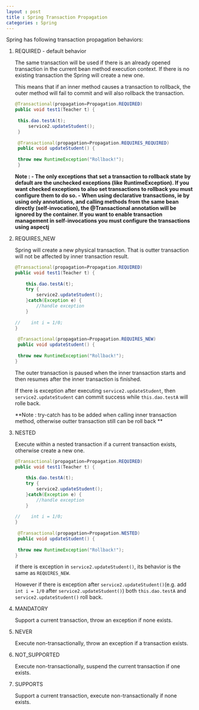 ```yaml
---
layout : post
title : Spring Transaction Propagation
categories : Spring
---
```


Spring has following transaction propagation behaviors:

1. REQUIRED - default behavior

   The same transaction will be used if there is an already opened transaction in the current bean method execution context. 
   If there is no existing transaction the Spring will create a new one.
   
   This means that if an inner method causes a transaction to rollback, the outer method will fail to commit 
   and will also rollback the transaction.
   
   ```Java
   @Transactional(propagation=Propagation.REQUIRED)
   public void test1(Teacher t) {
		
	this.dao.testA(t);		
        service2.updateStudent();
    }   
	
    @Transactional(propagation=Propagation.REQUIRES_REQUIRED)
    public void updateStudent() {
		
	throw new RuntimeException("Rollback!");
    } 
   ```
   
   **Note : - The only exceptions that set a transaction to rollback state by default are the unchecked exceptions 
              (like RuntimeException). If you want checked exceptions to also set transactions to rollback 
              you must configure them to do so.
            - When using declarative transactions, ie by using only annotations, and calling methods from the same bean 
              directly (self-invocation), the @Transactional annotation will be ignored by the container. 
              If you want to enable transaction management in self-invocations you must configure the transactions 
              using aspectj**
              
2. REQUIRES_NEW

   Spring will create a new physical transaction. That is outter transaction will not be affected by inner transaction result.
   
   ```Java
   @Transactional(propagation=Propagation.REQUIRED)
   public void test1(Teacher t) {
		
       this.dao.testA(t);	
       try {   
           service2.updateStudent();
       }catch(Exception e) {
           //handle exception
       }
       
   //    int i = 1/0;
   }   
	
    @Transactional(propagation=Propagation.REQUIRES_NEW)
    public void updateStudent() {
		
	throw new RuntimeException("Rollback!");
   } 
   ```
   
   The outer transaction is paused when the inner transaction starts and then resumes after the inner transaction is finished.
   
   If there is exception after executing `service2.updateStudent`, then `service2.updateStudent` can commit success while
   `this.dao.testA` will rolle back.
   
   **Note : try-catch has to be added when calling inner transaction method, otherwise outter transaction still can be roll back **
   
3. NESTED

   Execute within a nested transaction if a current transaction exists, otherwise create a new one.
   
   ```Java
   @Transactional(propagation=Propagation.REQUIRED)
   public void test1(Teacher t) {
		
       this.dao.testA(t);	
       try {   
           service2.updateStudent();
       }catch(Exception e) {
           //handle exception
       }
       
   //    int i = 1/0;
   }   
	
    @Transactional(propagation=Propagation.NESTED)
    public void updateStudent() {
		
	throw new RuntimeException("Rollback!");
   } 
   ```
   
   if there is exception in `service2.updateStudent()`, its behavior is the same as `REQUIRES_NEW`.
   
   However if there is exception after `service2.updateStudent()`(e.g. add `int i = 1/0` after `service2.updateStudent()`)
   both `this.dao.testA` and `service2.updateStudent()` roll back.

4. MANDATORY

   Support a current transaction, throw an exception if none exists.

5. NEVER

   Execute non-transactionally, throw an exception if a transaction exists.

6. NOT_SUPPORTED

   Execute non-transactionally, suspend the current transaction if one exists.

7. SUPPORTS

   Support a current transaction, execute non-transactionally if none exists.
